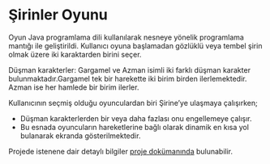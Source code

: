 <!-- Headings -->
# Şirinler Oyunu
Oyun Java programlama dili kullanılarak nesneye yönelik programlama mantığı ile geliştirildi. Kullanıcı oyuna başlamadan gözlüklü veya tembel şirin olmak üzere iki karaktarden birini seçer.

Düşman karakterler: Gargamel ve Azman isimli iki farklı düşman karakter bulunmaktadır.Gargamel tek bir harekette iki birim birden ilerlemektedir. Azman ise her hamlede bir birim ilerler.

Kullanıcının seçmiş olduğu oyunculardan biri Şirine’ye ulaşmaya çalışırken;
* Düşman karakterlerden bir veya daha fazlası onu engellemeye çalışır.
* Bu esnada oyuncuların hareketlerine bağlı olarak dinamik en kısa yol bulanarak ekranda gösterilmektedir.

Projede istenene dair detaylı bilgiler [proje dokümanında](https://github.com/armankuyucu/ProLab2Proje1/blob/master/Programlama%20Lab.%20II%20Proje%201-%202020-21%20Bahar%20.pdf) bulunabilir.
